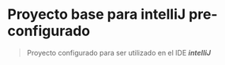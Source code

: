 # Proyecto base para intelliJ pre-configurado
> Proyecto configurado para ser utilizado en el IDE _**intelliJ**_

